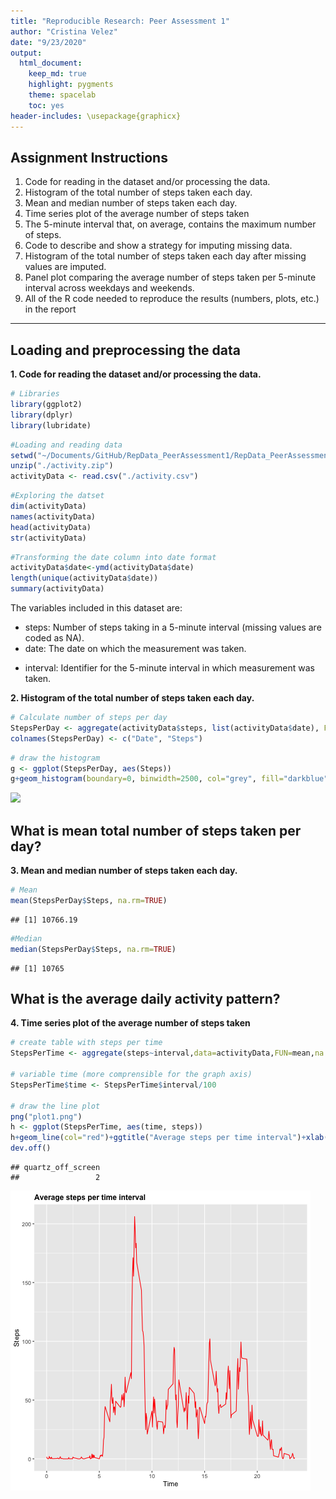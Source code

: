 ```yaml
---
title: "Reproducible Research: Peer Assessment 1"
author: "Cristina Velez"
date: "9/23/2020"
output: 
  html_document:
    keep_md: true
    highlight: pygments
    theme: spacelab
    toc: yes
header-includes: \usepackage{graphicx}
---
```


## Assignment Instructions

1. Code for reading in the dataset and/or processing the data.
2. Histogram of the total number of steps taken each day.
3. Mean and median number of steps taken each day.
4. Time series plot of the average number of steps taken
5. The 5-minute interval that, on average, contains the maximum number of steps.
6. Code to describe and show a strategy for imputing missing data.
7. Histogram of the total number of steps taken each day after missing values are imputed.
8. Panel plot comparing the average number of steps taken per 5-minute interval across weekdays and    weekends.
9. All of the R code needed to reproduce the results (numbers, plots, etc.) in the report 

***
## Loading and preprocessing the data
**1. Code for reading the dataset and/or processing the data.**

```r
# Libraries
library(ggplot2)
library(dplyr)
library(lubridate)
```

```r
#Loading and reading data
setwd("~/Documents/GitHub/RepData_PeerAssessment1/RepData_PeerAssessment1")
unzip("./activity.zip")
activityData <- read.csv("./activity.csv")
```

```r
#Exploring the datset
dim(activityData)
names(activityData)
head(activityData)
str(activityData)
```

```r
#Transforming the date column into date format 
activityData$date<-ymd(activityData$date)
length(unique(activityData$date))
summary(activityData)
```
The variables included in this dataset are:
* steps: Number of steps taking in a 5-minute interval (missing values are coded as NA).  
* date: The date on which the measurement was taken.  
+ interval: Identifier for the 5-minute interval in which measurement was taken.  

**2. Histogram of the total number of steps taken each day.**

```r
# Calculate number of steps per day
StepsPerDay <- aggregate(activityData$steps, list(activityData$date), FUN=sum)
colnames(StepsPerDay) <- c("Date", "Steps")
```

```r
# draw the histogram 
g <- ggplot(StepsPerDay, aes(Steps))
g+geom_histogram(boundary=0, binwidth=2500, col="grey", fill="darkblue") + ggtitle("Histogram of steps per day")+xlab("Steps")+ylab("Frequency")+theme(plot.title = element_text(face="bold", size=12))+scale_x_continuous(breaks=seq(0,25000,2500))+scale_y_continuous(breaks=seq(0,18,2))
```

![](PA1_template_files/figure-html/histogramsteps-1.png)<!-- -->

## What is mean total number of steps taken per day?
**3. Mean and median number of steps taken each day.**

```r
# Mean
mean(StepsPerDay$Steps, na.rm=TRUE)
```

```
## [1] 10766.19
```

```r
#Median
median(StepsPerDay$Steps, na.rm=TRUE)
```

```
## [1] 10765
```
## What is the average daily activity pattern?
**4. Time series plot of the average number of steps taken**

```r
# create table with steps per time
StepsPerTime <- aggregate(steps~interval,data=activityData,FUN=mean,na.action=na.omit)

# variable time (more comprensible for the graph axis)
StepsPerTime$time <- StepsPerTime$interval/100

# draw the line plot
png("plot1.png")
h <- ggplot(StepsPerTime, aes(time, steps))
h+geom_line(col="red")+ggtitle("Average steps per time interval")+xlab("Time")+ylab("Steps")+theme(plot.title = element_text(face="bold", size=12))
dev.off()
```

```
## quartz_off_screen 
##                 2
```
![](plot1.png)



